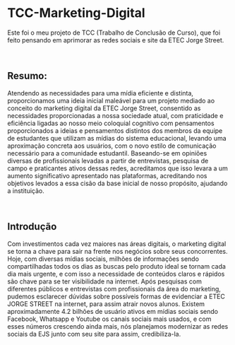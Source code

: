 # TCC-Marketing-Digital
Este foi o meu projeto de TCC (Trabalho de Conclusão de Curso), que foi feito pensando em aprimorar as redes sociais e site da ETEC Jorge Street.

<br>

## Resumo:

  Atendendo as necessidades para uma mídia eficiente e distinta, proporcionamos uma ideia inicial maleável para um projeto mediado ao conceito do marketing digital da ETEC Jorge Street, consentido as necessidades proporcionadas a nossa sociedade atual, com praticidade e eficiência ligadas ao nosso meio coloquial cognitivo com pensamentos proporcionados a ideias e pensamentos distintos dos membros da equipe de estudantes que utilizam as mídias do sistema educacional, levando uma aproximação concreta aos usuários, com o novo estilo de comunicação necessário para a comunidade estudantil. Baseando-se em opiniões diversas de profissionais levadas a partir de entrevistas, pesquisa de campo e praticantes ativos dessas redes, acreditamos que isso levara a um aumento significativo apresentado nas plataformas, acreditando nos objetivos levados a essa cisão da base inicial de nosso propósito, ajudando a instituição.

<br>

## Introdução

Com investimentos cada vez maiores nas áreas digitais, o marketing digital se torna a chave para sair na frente nos negócios sobre seus concorrentes. Hoje, com diversas mídias sociais, milhões de informações sendo compartilhadas todos os dias as buscas pelo produto ideal se tornam cada dia mais urgente, e com isso a necessidade de conteúdos claros e rápidos são chave para se ter visibilidade na internet. 
Após pesquisas com diferentes públicos e entrevistas com profissionais da área do marketing, pudemos esclarecer dúvidas sobre possíveis formas de evidenciar a ETEC JORGE STREET na internet, para assim atrair novos alunos. 
Existem aproximadamente 4.2 bilhões de usuário ativos em mídias sociais sendo Facebook, Whatsapp e Youtube os canais sociais mais usados, e com esses números crescendo ainda mais, nós planejamos modernizar as redes sociais da EJS junto com seu site para assim, credibiliza-la.
